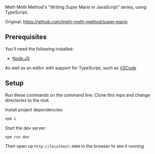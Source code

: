 Meth Meth Method's "Writing Super Mario in JavaScript" series, using TypeScript.

Original: https://github.com/meth-meth-method/super-mario

## Prerequisites

You'll need the following installed:

- [Node.JS](https://nodejs.org)

As well as an editor with support for TypeScript, such as [VSCode](https://code.visualstudio.com)

## Setup

Run these commands on the command line. Clone this repo and change directories to the root.

Install project dependencies:

```bash
npm i
```

Start the dev server:

```bash
npm run dev
```

Then open up `http://localhost:4000` in the browser to see it running
